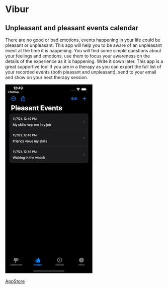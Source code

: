 # Vibur

## Unpleasant and pleasant events calendar

There are no good or bad emotions, events happening in your life could be pleasant or unpleasant. This app will help you to be aware of an unpleasant event at the time it is happening. You will find some simple questions about your feelings and emotions, use them to focus your awareness on the details of the experience as it is happening. Write it down later. This app is a great supportive tool if you are in a therapy as you can export the full list of your recorded events (both pleasant and unpleasant), send to your email and show on your next therapy session.

![Vibur](screenshots//screenshot.png)

[AppStore](https://apps.apple.com/us/app/vibur/id1592169625)
